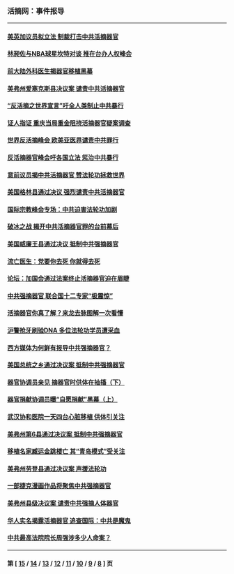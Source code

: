 ### 活摘网：事件报导
---
#### [美英加议员拟立法 制裁打击中共活摘器官](../../pages/nf5877/n13430251.md?12240430) 
#### [林昶佐与NBA球星坎特对谈 推在台办人权峰会](../../pages/nf5877/n13414467.md?12240430) 
#### [前大陆外科医生揭器官移植黑幕](../../pages/nf5877/n13401416.md?12240430) 
#### [美弗州爱塞克斯县决议案 谴责中共活摘器官](../../pages/nf5877/n13320919.md?12240430) 
#### [“反活摘之世界宣言”吁全人类制止中共暴行](../../pages/nf5877/n13259730.md?12240430) 
#### [证人指证 重庆当局重金阻挠活摘器官疑案调查](../../pages/nf5877/n13259127.md?12240430) 
#### [世界反活摘峰会 欧美亚医界谴责中共罪行](../../pages/nf5877/n13253550.md?12240430) 
#### [反活摘器官峰会吁各国立法 惩治中共暴行](../../pages/nf5877/n13245052.md?12240430) 
#### [意前议员揭中共活摘器官 赞法轮功拯救世界](../../pages/nf5877/n13203445.md?12240430) 
#### [美国格林县通过决议 强烈谴责中共活摘器官](../../pages/nf5877/n13119367.md?12240430) 
#### [国际宗教峰会专场：中共迫害法轮功加剧](../../pages/nf5877/n13088279.md?12240430) 
#### [破冰之战 揭开中共活摘器官罪的台前幕后](../../pages/nf5877/n13082457.md?12240430) 
#### [美国威廉王县通过决议 抵制中共强摘器官](../../pages/nf5877/n13056521.md?12240430) 
#### [流亡医生：党要你去死 你就得去死](../../pages/nf5877/n13052835.md?12240430) 
#### [论坛：加国会通过法案终止活摘器官迫在眉睫](../../pages/nf5877/n13029839.md?12240430) 
#### [中共强摘器官 联合国十二专家“极震惊”](../../pages/nf5877/n13024313.md?12240430) 
#### [活摘器官你真了解？来龙去脉图解一次看懂](../../pages/nf5877/n13013820.md?12240430) 
#### [沪警抢牙刷验DNA 多位法轮功学员遭采血](../../pages/nf5877/n12969218.md?12240430) 
#### [西方媒体为何鲜有报导中共强摘器官？](../../pages/nf5877/n12932034.md?12240430) 
#### [美国总统之乡通过决议案 抵制中共强摘器官](../../pages/nf5877/n12908242.md?12240430) 
#### [器官协调员亲见 摘器官时供体在抽搐（下）](../../pages/nf5877/n12898622.md?12240430) 
#### [器官捐献协调员曝“自愿捐献”黑幕（上）](../../pages/nf5877/n12878830.md?12240430) 
#### [武汉协和医院一天四台心脏移植 供体引关注](../../pages/nf5877/n12863175.md?12240430) 
#### [美弗州第6县通过决议案 抵制中共强摘器官](../../pages/nf5877/n12805218.md?12240430) 
#### [移植名家臧运金跳楼亡 其“青岛模式”受关注](../../pages/nf5877/n12803746.md?12240430) 
#### [美弗州劳登县通过决议案 声援法轮功](../../pages/nf5877/n12785715.md?12240430) 
#### [一部捷克漫画作品将聚焦中共强摘器官](../../pages/nf5877/n12785954.md?12240430) 
#### [美弗州县级决议案 谴责中共强摘人体器官](../../pages/nf5877/n12721290.md?12240430) 
#### [华人实名揭露活摘器官 追查国际：中共是魔鬼](../../pages/nf5877/n12691724.md?12240430) 
#### [中共最高法院院长周强涉多少人命案？](../../pages/nf5877/n12678074.md?12240430) 

---
#### 第 [ [15](./15.md?12240430) / [14](./14.md?12240430) / [13](./13.md?12240430) / [12](./12.md?12240430) / [11](./11.md?12240430) / [10](./10.md?12240430) / [9](./9.md?12240430) / [8](./8.md?12240430) ] 页
